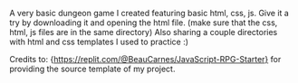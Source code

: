 A very basic dungeon game I created featuring basic html, css, js. Give it a try by downloading it and opening the html file. (make sure that the css, html, js files are in the same directory) Also sharing a couple directories with html and css templates I used to practice :)

Credits to: {https://replit.com/@BeauCarnes/JavaScript-RPG-Starter} for providing the source template of my project.
